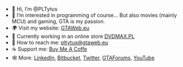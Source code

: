 - 👋 Hi, I’m @PLTytus
- 👀 I’m interested in programming of course... But also movies (mainly MCU) and gaming, GTA is my passion.
- :earth_africa: Visit my website: [GTAWeb.eu](https://gtaweb.eu)
- :construction_worker: Currently working in an online store [DVDMAX.PL](https://www.dvdmax.pl/)
- 📧 How to reach me: pltytus@gtaweb.eu
- ☕ Support me: [Buy Me A Coffe](https://www.buymeacoffee.com/pltytus)
- 🕸 More: [LinkedIn](https://www.linkedin.com/in/pltytus/), [Bitbucket](https://bitbucket.org/PLTytus/), [Twitter](https://twitter.com/PLTytus), [GTAForums](https://gtaforums.com/profile/1124240-pltytus/), [YouTube](https://www.youtube.com/user/PLTytus)
